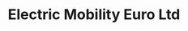 ---
title: "Electric Mobility Euro Ltd"
url: /ilminster/electric-mobility-euro-ltd/
shop: electronics
---